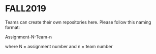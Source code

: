 # FALL2019

Teams can create their own repositories here.  Please follow this naming format:

Assignment-N-Team-n

where N = assignment number
and n = team number

